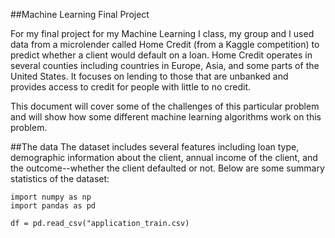 ##Machine Learning Final Project 

For my final project for my Machine Learning I class, my group and I used data from a microlender called Home Credit (from a Kaggle competition) to predict whether a client would default on a loan. Home Credit operates in several counties including countries in Europe, Asia, and some parts of the United States. It focuses on lending to those that are unbanked and provides access to credit for people with little to no credit. 

This document will cover some of the challenges of this particular problem and will show how some different machine learning algorithms work on this problem. 

##The data 
The dataset includes several features including loan type, demographic information about the client, annual income of the client, and the outcome--whether the client defaulted or not. Below are some summary statistics of the dataset: 

```
import numpy as np
import pandas as pd

df = pd.read_csv("application_train.csv)
```